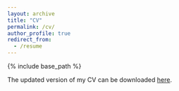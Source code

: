 ```yaml
---
layout: archive
title: "CV"
permalink: /cv/
author_profile: true
redirect_from:
  - /resume
---
```


{% include base_path %}

The updated version of my CV can be downloaded [here](/files/VRR_CVJan2023.pdf).
